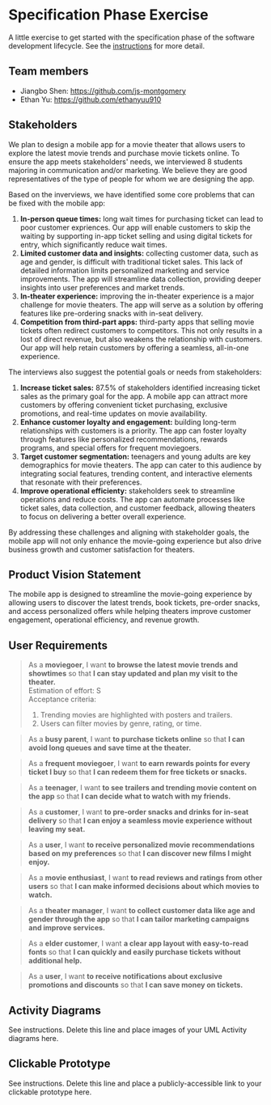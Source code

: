# Specification Phase Exercise

A little exercise to get started with the specification phase of the software development lifecycle. See the [instructions](instructions.md) for more detail.

## Team members
- Jiangbo Shen: https://github.com/js-montgomery 
- Ethan Yu: https://github.com/ethanyuu910

## Stakeholders
We plan to design a mobile app for a movie theater that allows users to explore the latest movie trends and purchase movie tickets online. To ensure the app meets stakeholders' needs, we interviewed 8 students majoring in communication and/or marketing. We believe they are good representatives of the type of people for whom we are designing the app.

Based on the inverviews, we have identified some core problems that can be fixed with the mobile app:
1. **In-person queue times:** long wait times for purchasing ticket can lead to poor customer expriences. Our app will enable customers to skip the waiting by supporting in-app ticket selling and using digital tickets for entry, which significantly reduce wait times.
2. **Limited customer data and insights:** collecting customer data, such as age and gender, is difficult with traditional ticket sales. This lack of detaiiled information limits personalized marketing and service improvements. The app will streamline data collection, providing deeper insights into user preferences and market trends.
3. **In-theater experience:** improving the in-theater experience is a major challenge for movie theaters. The app will serve as a solution by offering features like pre-ordering snacks with in-seat delivery.
4. **Competition from third-part apps:** third-party apps that selling movie tickets often redirect customers to competitors. This not only results in a lost of direct revenue, but also weakens the relationship with customers. Our app will help retain customers by offering a seamless, all-in-one experience. 

The interviews also suggest the potential goals or needs from stakeholders:
1. **Increase ticket sales:** 87.5% of stakeholders identified increasing ticket sales as the primary goal for the app. A mobile app can attract more customers by offering convenient ticket purchasing, exclusive promotions, and real-time updates on movie availability.
2. **Enhance customer loyalty and engagement:** building long-term relationships with customers is a priority. The app can foster loyalty through features like personalized recommendations, rewards programs, and special offers for frequent moviegoers.
3. **Target customer segmentation:** teenagers and young adults are key demographics for movie theaters. The app can cater to this audience by integrating social features, trending content, and interactive elements that resonate with their preferences.
4. **Improve operational efficienty:** stakeholders seek to streamline operations and reduce costs. The app can automate processes like ticket sales, data collection, and customer feedback, allowing theaters to focus on delivering a better overall experience.

By addressing these challenges and aligning with stakeholder goals, the mobile app will not only enhance the movie-going experience but also drive business growth and customer satisfaction for theaters.

## Product Vision Statement
The mobile app is designed to streamline the movie-going experience by allowing users to discover the latest trends, book tickets, pre-order snacks, and access personalized offers while helping theaters improve customer engagement, operational efficiency, and revenue growth.

## User Requirements
> As a **moviegoer**, I want **to browse the latest movie trends and showtimes** so that **I can stay updated and plan my visit to the theater.**  
> Estimation of effort: S  
> Acceptance criteria:
> 1. Trending movies are highlighted with posters and trailers.
> 2. Users can filter movies by genre, rating, or time.

> As a **busy parent**, I want **to purchase tickets online** so that **I can avoid long queues and save time at the theater.**
>>

> As a **frequent moviegoer**, I want **to earn rewards points for every ticket I buy** so that **I can redeem them for free tickets or snacks.**
>>

> As a **teenager**, I want **to see trailers and trending movie content on the app** so that **I can decide what to watch with my friends.**
>>

> As a **customer**, I want **to pre-order snacks and drinks for in-seat delivery** so that **I can enjoy a seamless movie experience without leaving my seat.**
>>

> As a **user**, I want **to receive personalized movie recommendations based on my preferences** so that **I can discover new films I might enjoy.**
>>

> As a **movie enthusiast**, I want **to read reviews and ratings from other users** so that **I can make informed decisions about which movies to watch.**
>>

> As a **theater manager**, I want **to collect customer data like age and gender through the app** so that **I can tailor marketing campaigns and improve services.**
>>

> As a **elder customer**, I want **a clear app layout with easy-to-read fonts** so that **I can quickly and easily purchase tickets without additional help.**
>>

> As a **user**, I want **to receive notifications about exclusive promotions and discounts** so that **I can save money on tickets.**
>>

## Activity Diagrams

See instructions. Delete this line and place images of your UML Activity diagrams here.

## Clickable Prototype

See instructions. Delete this line and place a publicly-accessible link to your clickable prototype here.
